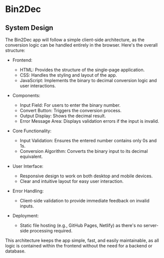 # Bin2Dec

## System Design

The Bin2Dec app will follow a simple client-side architecture, as the conversion logic can be handled entirely in the browser. Here's the overall structure:

-   Frontend:

    -   HTML: Provides the structure of the single-page application.
    -   CSS: Handles the styling and layout of the app.
    -   JavaScript: Implements the binary to decimal conversion logic and user interactions.

-   Components:

    -   Input Field: For users to enter the binary number.
    -   Convert Button: Triggers the conversion process.
    -   Output Display: Shows the decimal result.
    -   Error Message Area: Displays validation errors if the input is invalid.

-   Core Functionality:

    -   Input Validation: Ensures the entered number contains only 0s and 1s.
    -   Conversion Algorithm: Converts the binary input to its decimal equivalent.

-   User Interface:

    -   Responsive design to work on both desktop and mobile devices.
    -   Clear and intuitive layout for easy user interaction.

-   Error Handling:

    -   Client-side validation to provide immediate feedback on invalid inputs.

-   Deployment:
    -   Static file hosting (e.g., GitHub Pages, Netlify) as there's no server-side processing required.

This architecture keeps the app simple, fast, and easily maintainable, as all logic is contained within the frontend without the need for a backend or database.
